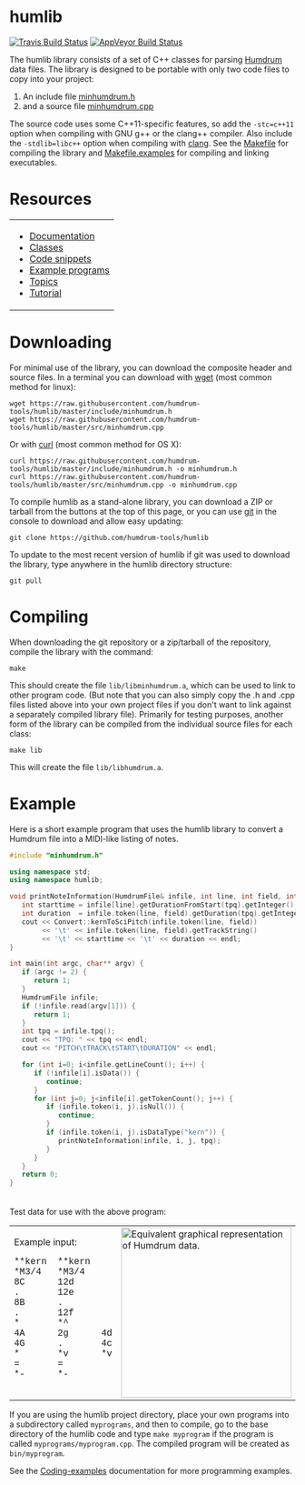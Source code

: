 humlib
==========

[![Travis Build Status](https://travis-ci.org/craigsapp/humlib.svg?branch=master)](https://travis-ci.org/craigsapp/humlib) [![AppVeyor Build Status](https://ci.appveyor.com/api/projects/status/e08c7i6tl17j3ip2?svg=true)](https://ci.appveyor.com/project/craigsapp/humlib)


The humlib library consists of a set of C++ classes for parsing
[Humdrum](http://www.humdrum.org) data files.  The library is designed
to be portable with only two code files to copy into your project:

1. An include file [minhumdrum.h](https://github.com/humdrum-tools/humlib/blob/master/include/minhumdrum.h)
2. and a source file [minhumdrum.cpp](https://github.com/humdrum-tools/humlib/blob/master/src/minhumdrum.cpp)

The source code uses some C++11-specific features, so add the
`-stc=c++11` option when compiling with GNU g++ or the clang++ compiler.
Also include the `-stdlib=libc++` option when compiling with [clang](https://en.wikipedia.org/wiki/Clang).  See the
[Makefile](https://github.com/humdrum-tools/humlib/blob/master/Makefile)
for compiling the library and
[Makefile.examples](https://github.com/humdrum-tools/humlib/blob/master/Makefile.examples)
for compiling and linking executables.

Resources
=========
<center>
<table style="display:block; padding:0; margin:0;">
<tr><td>
<ul id="resources">
<li style="margin-top:0"> <a href=http://min.humdrum.org/doc>Documentation</a> </li>
<li> <a href=http://min.humdrum.org/doc/class>Classes</a> </li>
<li> <a href=http://min.humdrum.org/doc/snippet>Code snippets</a> </li>
<li> <a href=http://min.humdrum.org/doc/example>Example programs</a> </li>
<li> <a href=http://min.humdrum.org/doc/topic>Topics</a> </li>
<li> <a href=http://min.humdrum.org/doc/tutorial>Tutorial</a> </li>
</ul>
</td></tr></table>
</center>


Downloading
===========

For minimal use of the library, you can download the composite header
and source files.  In a terminal you can download with [wget](https://en.wikipedia.org/wiki/Wget)
(most common method for linux):

```console
wget https://raw.githubusercontent.com/humdrum-tools/humlib/master/include/minhumdrum.h
wget https://raw.githubusercontent.com/humdrum-tools/humlib/master/src/minhumdrum.cpp
```

Or with [curl](https://en.wikipedia.org/wiki/CURL) (most common method for OS X):

```console
curl https://raw.githubusercontent.com/humdrum-tools/humlib/master/include/minhumdrum.h -o minhumdrum.h
curl https://raw.githubusercontent.com/humdrum-tools/humlib/master/src/minhumdrum.cpp -o minhumdrum.cpp
```

To compile humlib as a stand-alone library, you can download a ZIP or
tarball from the buttons at the top of this page, or you can use
[git](https://en.wikipedia.org/wiki/Git_(software)) in the console to
download and allow easy updating:

```console
git clone https://github.com/humdrum-tools/humlib
```

To update to the most recent version of humlib if git was used to
download the library, type anywhere in the humlib directory structure:

```console
git pull
```


Compiling
==========

When downloading the git repository or a zip/tarball of the repository,
compile the library with the command:

```console
make
```

This should create the file `lib/libminhumdrum.a`, which can be
used to link to other program code. (But note that you can also
simply copy the .h and .cpp files listed above into your own project
files if you don't want to link against a separately compiled library
file).  Primarily for testing purposes, another form of the library
can be compiled from the individual source files for each class:

```console
make lib
```

This will create the file `lib/libhumdrum.a`.



Example
=============

Here is a short example program that uses the humlib library to convert
a Humdrum file into a MIDI-like listing of notes.

```cpp
#include "minhumdrum.h"

using namespace std;
using namespace humlib;

void printNoteInformation(HumdrumFile& infile, int line, int field, int tpq) {
   int starttime = infile[line].getDurationFromStart(tpq).getInteger();
   int duration  = infile.token(line, field).getDuration(tpq).getInteger();
   cout << Convert::kernToSciPitch(infile.token(line, field))
        << '\t' << infile.token(line, field).getTrackString()
        << '\t' << starttime << '\t' << duration << endl;
}

int main(int argc, char** argv) {
   if (argc != 2) {
      return 1;
   }
   HumdrumFile infile;
   if (!infile.read(argv[1])) {
      return 1;
   }
   int tpq = infile.tpq();
   cout << "TPQ: " << tpq << endl;
   cout << "PITCH\tTRACK\tSTART\tDURATION" << endl;

   for (int i=0; i<infile.getLineCount(); i++) {
      if (!infile[i].isData()) {
         continue;
      }
      for (int j=0; j<infile[i].getTokenCount(); j++) {
         if (infile.token(i, j).isNull()) {
            continue;
         }
         if (infile.token(i, j).isDataType("kern")) {
            printNoteInformation(infile, i, j, tpq);
         }
      }
   }
   return 0;
}
```

<p style="padding-top: 20px;">
Test data for use with the above program:
</p>

<table style="width:100%">
<tr><td style="border:0">
Example input:<br>
<pre style="tab-stop: 12; font-family: Courier; text-align:left">
**kern  **kern
*M3/4   *M3/4
8C      12d
.       12e
8B      .
.       12f
*       *^
4A      2g      4d
4G      .       4c
*       *v      *v
=       =
*-      *-
</pre>
</td>
<td style="border:0">
<img style="width:300px" src="https://cdn.rawgit.com/humdrum-tools/humlib/gh-pages/images/hum2notelist.svg" title="Equivalent graphical representation of Humdrum data.">
</td>
<td style="border:0">
Example output:<br>
<pre style="font-family: Courier; text-align:left">
TPQ: 6
PITCH   TRACK   START   DURATION
C3      1       0       3
D4      2       0       2
E4      2       2       2
B3      1       3       3
F4      2       4       2
A3      1       6       6
G4      2.1     6       12
D4      2.2     6       6
G3      1       12      6
C4      2.2     12      6
</pre>
</td></tr></table>

If you are using the humlib project directory, place
your own programs into a subdirectory called `myprograms`, and then to compile,
go to the base directory of the humlib code and type `make myprogram`
if the program is called `myprograms/myprogram.cpp`.  The compiled program
will be created as `bin/myprogram`.

See the [Coding-examples](http://min.humdrum.org/doc/example) documentation for more programming examples.



